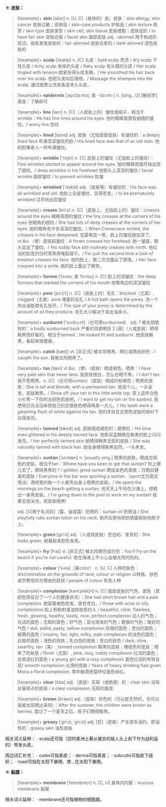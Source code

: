 ☀ <span class="category">**皮肤：**</span>
>[!example]+ <span class="vocabulary">**skin**</span> [skɪn] 
> <span class="definition">n. [U, C]（身体的）皮，皮肤：</span>skin allergy, skin cancer 皮肤过敏；皮肤癌 / skin-care products 护肤品 / skin texture 肤质 / skin type 皮肤类型 / skin cell, skin tissue 皮肤细胞；皮肤组织 / to have fair skin 皮肤白皙 / facial skin 面部皮肤 <span class="definition">adj. -skinned 用于构成形容词，指有某类皮肤的：</span>fair-skinned 皮肤白皙的 / dark-skinned 深色皮肤的
     
>[!example]+ <span class="vocabulary">**scalp**</span> [skælp]
> <span class="definition">n. [C] 头皮：</span>bald scalp 秃顶 / dry scalp 干性头皮 / itchy scalp 发痒的头皮 / flaky scalp 有头屑的头皮 / Her scalp tingled with tension.她紧张得头皮发麻。/ He smoothed his hair back over his scalp. 他把头发向后理顺。/ Massage the shampoo into the scalp. 通过按摩让洗发香波渗入头皮。

>[!example]+ <span class="vocabulary">**epidermis**</span> [ˌepɪˈdɜ:mɪs; 美 -ˈdɜ:rm-]
> <span class="definition">n. [sing., U] [解剖学] 表皮：</span>了解即可

>[!example]+ <span class="vocabulary">**line**</span> [laɪn] 
> <span class="definition">n. [C]（人皮肤上的）皱纹或褶子，相当于wrinkle：</span>He has fine lines around his eyes. 他的眼睛周围有细细的皱纹。/ worry line 愁纹
           
>[!example]+ <span class="vocabulary">**lined**</span> [laɪnd]
> <span class="definition">adj. 皮肤（尤指面部皮肤）有皱纹的：</span>a deeply lined face 布满深深皱纹的脸 / His lined face was that of an old man. 他的脸像老人一样布满皱纹。

>[!example]+ <span class="vocabulary">**wrinkle**</span> ['rɪŋkl] 
> <span class="definition">n. [C] 皮肤上的皱纹（尤指脸上的皱纹）：</span>Fine wrinkles started to appear around her eyes. 她的眼睛周围开始出现了细纹。/ deep wrinkles in his forehead 他额头上深深的皱纹 / facial wrinkle 面部皱纹 / to prevent wrinkles 防皱
       
>[!example]+ <span class="vocabulary">**wrinkled**</span> [ˈrɪŋkld]
> <span class="definition">adj.（皮肤等）有皱纹的：</span>His face was all wrinkled and old. 他脸上全是皱纹，显得苍老。/ to be prematurely wrinkled 过早地出现皱纹

>[!example]+ <span class="vocabulary">**crease**</span> [kri:s]
> <span class="definition">n. [C]（皮肤上，尤指脸上的）皱纹：</span>creases around the eyes 眼睛周围的皱纹 / the tiny creases at the corners of his eyes 他眼角的细纹 / She had lots of deep creases at the corners of her eyes. 她的眼角有许多深深的皱纹。/ When Crevecoeur smiled, the creases in his face deepened. 克雷弗克一笑，脸上的皱纹就加深了。<span class="definition">vt.&vi.（使）皮肤起皱纹：</span>A frown creased her forehead. 她一皱眉，额头显出了皱纹。/ His ruddy face still routinely creases with mirth. 他红润的脸庞仍旧时常笑得堆起褶子。/ For just the second time a look of emotion creases his face. 他的脸上，第二次流露出了感情。/ Her face creased into a smile. 她的脸上露出了微笑。
           
>[!example]+ <span class="vocabulary">**furrow**</span> [ˈfʌrəʊ; 美 ˈfɜ:roʊ]
> <span class="definition">n. [C] 脸上的深皱纹：</span>the deep furrows that marked the corners of his mouth 他嘴角边的深深皱纹
         
>[!example]+ <span class="vocabulary">**pore**</span> [pɔ:(r)]
> <span class="definition">n. [C]（皮肤上的）毛孔：</span>blocked（尤英）, clogged（尤美）pore 堵塞的毛礼 / A hot bath opens the pores. 洗一个热水澡能使毛孔张开。/ The size of your pores is determined by the amount of oil they produce. 毛孔大小取决于其出油多少。

>[!example]+ <span class="vocabulary">**sunburnt**</span> ['sʌnbз:nt]（也可用sunburned）
> <span class="definition">adj. 1 被太阳晒伤的：</span>a badly sunburned back 严重的背部晒伤 <span class="definition">2 [英]（人或皮肤）晒得黝黑而好看的，相当于tanned：</span>He looked fit and sunburnt. 他皮肤黝黑，看起来很健康。

>[!example]+ <span class="vocabulary">**catch**</span> [kætʃ] 
> <span class="definition">vt. [非正式] 被太阳晒黑、晒红或晒成棕色：</span>I caught the sun. 我被太阳晒黑了。
     
>[!example]+ <span class="vocabulary">**tan**</span> [tæn]
> <span class="definition">vt.&vi.（使）（皮肤）晒成褐色，晒黑：</span>I have very pale skin that never tans. 我皮肤很白，怎么也晒不黑。/ I don't tan. 我不愿晒黑。<span class="definition">n. [C]（也可用suntan）（皮肤）晒成的棕褐色；晒黑的皮肤：</span>She is tall and blonde, with a permanent tan. 她高个儿，一头金发，皮肤黝黑。/ Show off your tan in this little white top. 穿上这件白色小衫秀一下你的古铜色肌肤吧。/ I want to get my tan on the sunbed. 我想用日光浴浴床把自己的古银肤色晒得再美一点儿。/ His teeth were a gleaming flash of white against his tan. 他的牙齿在古铜色皮肤的映衬下白得发亮。
           
>[!example]+ <span class="vocabulary">**tanned**</span> [tænd]
> <span class="definition">adj. 皮肤晒成褐色的；晒黑的：</span>His blue eves glittered in his deeply tanned face. 他那双蓝眼睛在黝黑的脸上闪闪发亮。/ her perfectly tanned skin 她晒得黝黑无瑕的皮肤 / She was naturally tanned with black hair. 她全身晒得黝黑自然，一头黑发。
           
>[!example]+ <span class="vocabulary">**suntan**</span> [ˈsʌntæn]
> <span class="definition">n. [usually sing.] 晒黑的皮肤，晒成古铜色的皮肤。相当于tan：</span>Where have you been to get that suntan? 你上哪儿去了，晒得黑黑的？/ golden, good suntan 晒成金色的皮肤；日晒后健美的皮肤 / Everyone in the bar was sporting a suntan.（sport尤为英式用法）酒吧里的每一个人都秀出身上晒黑的皮肤。/ He spent the mornings on the beach getting a suntan. 他天天上午待在沙滩上，想晒出一身黑皮肤。/ I'm going down to the pool to work on my suntan! 我要去游泳池，把皮肤晒黑!

> <span class="definition">adj. [只用于名词前]（露、油或霜）防晒的：</span>suntan oil 防晒油 / She playfully rubs suntan lotion on his neck. 她开玩笑地把防晒露擦到他脖子上。

>[!example]+ <span class="vocabulary">**green**</span> [ɡri:n] 
> <span class="definition">adj.（人或其皮肤）苍白的、发青的：</span>She looks green. 她看起来脸色发青。

>[!example]+ <span class="vocabulary">**fry**</span> [fraɪ] 
> <span class="definition">vi. [非正式] 被太阳晒伤或灼伤：</span>You’ll fry on the beach if you’re not careful. 若在海滩上不小心会被太阳灼伤的。

>[!example]+ <span class="vocabulary">**colour**</span> ['kʌlə]（美color）
> <span class="definition">n. [U, C] 人种的肤色：</span>discrimination on the grounds of race, colour or religion 以种族、肤色或宗教信仰为理由的歧视 / people of colour 有色人种
           
>[!example]+ <span class="vocabulary">**complexion**</span> [kəmˈplekʃn]
> <span class="definition">n. [C] 面部皮肤的气色、面色（其颜色常反应了一个人的健康状况）：</span>She had short brown hair and a pale complexion. 她留着褐色短发，面色苍白。/ those with acne or oily complexions 脸上有粉刺或油性肤质的人 / beautiful, clear, flawless, fresh, glowing, healthy, lovely, nice, perfect complexion 动人的气色；光洁的面色；无暇的面色；好气色；容光焕发的气色；健康的气色；极好的气色 / dull, pallid, pasty, sallow complexion 灰暗的面色；苍白的面色；蜡黄的面色 / creamy, fair, light, milky, pale complexion 奶油色的面色；白皙的面色；浅色的皮肤；乳白色的皮肤；苍白的肤色 / dark, olive, swarthy, tan（美）, tanned complexion 黝黑的皮肤；橄榄色的皮肤；晒黑了的肤色 / florid（尤英）, pink, rosy, ruddy complexion 红润的面色；白里透红的面色 / a young girl with a rosy complexion 面色红润的年轻女孩/ smooth complexion 光滑的皮肤 / Years of heavy drinking had given Moira a florid complexion. 常年酗酒使莫伊拉面色绯红。

>[!example]+ <span class="vocabulary">**clear**</span> [klɪə] 
> <span class="definition">adj.（皮肤）无斑（或疤痕）的：</span>clear skin 没有丝毫斑点的皮肤 / a clear complexion 无瑕的面庞

>[!example]+ <span class="vocabulary">**brown**</span> [braʊn] 
> <span class="definition">adj.（皮肤）棕色的（可以是天然的，也可以是被太阳晒出来的）：</span>After the summer, the children were brown as berries. 度过了一个夏天之后，孩子们晒得黝黑。
           
>[!example]+ <span class="vocabulary">**greasy**</span> [ˈgri:si; ˈgri:zi]
> <span class="definition">adj. [贬]（皮肤）产生很多油的，即油性的：</span>greasy skin 油性皮肤

相关词义延伸：
· scalp还可指（旧时美洲土著从被杀的敌人头上剥下作为战利品的）带发头皮。

周边词汇补充：
· cutex可指表皮；
· derma可指真皮；
· subcutis可指皮下组织；
· roast可指在太阳下暴晒、使…在太阳下暴晒。

☀ <span class="category">**黏膜：**</span>
>[!example]+ <span class="vocabulary">**membrane**</span> [ˈmembreɪn]
> <span class="definition">n. [C, U] 身体内的膜：</span>mucous membrane 黏膜

相关词义延伸：
· membrane还可指植物的细胞膜。


